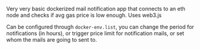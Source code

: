 Very very basic dockerized mail notification app that connects to an eth node and checks if avg gas price is low enough. Uses web3.js

Can be configured through `docker-env.list`, you can change the period for notifications (in hours), or trigger price limit for notification mails, or set whom the mails are going to sent to.

